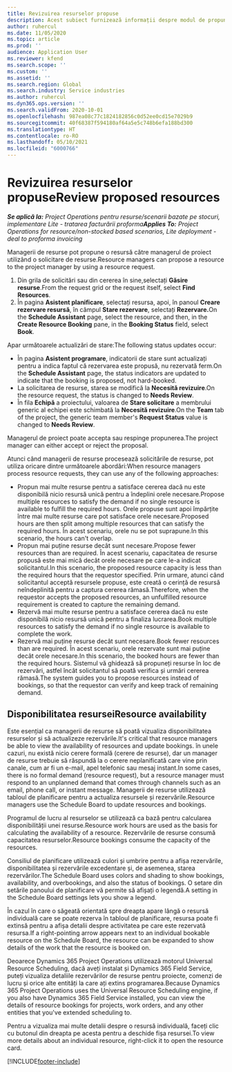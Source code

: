 ```yaml
---
title: Revizuirea resurselor propuse
description: Acest subiect furnizează informații despre modul de propunere a resurselor de proiect.
author: ruhercul
ms.date: 11/05/2020
ms.topic: article
ms.prod: ''
audience: Application User
ms.reviewer: kfend
ms.search.scope: ''
ms.custom: ''
ms.assetid: ''
ms.search.region: Global
ms.search.industry: Service industries
ms.author: ruhercul
ms.dyn365.ops.version: ''
ms.search.validFrom: 2020-10-01
ms.openlocfilehash: 987ea08c77c1824182856c0d52ee0cd15e7029b9
ms.sourcegitcommit: 40f68387f594180af64a5e5c748b6efa188bd300
ms.translationtype: HT
ms.contentlocale: ro-RO
ms.lasthandoff: 05/10/2021
ms.locfileid: "6000766"
---
```

# <a name="review-proposed-resources"></a><span data-ttu-id="fe04b-103">Revizuirea resurselor propuse</span><span class="sxs-lookup"><span data-stu-id="fe04b-103">Review proposed resources</span></span>

<span data-ttu-id="fe04b-104">_**Se aplică la:** Project Operations pentru resurse/scenarii bazate pe stocuri, implementare Lite - tratarea facturării proforma_</span><span class="sxs-lookup"><span data-stu-id="fe04b-104">_**Applies To:** Project Operations for resource/non-stocked based scenarios, Lite deployment - deal to proforma invoicing_</span></span>

<span data-ttu-id="fe04b-105">Managerii de resurse pot propune o resursă către managerul de proiect utilizând o solicitare de resurse.</span><span class="sxs-lookup"><span data-stu-id="fe04b-105">Resource managers can propose a resource to the project manager by using a resource request.</span></span>

1. <span data-ttu-id="fe04b-106">Din grila de solicitări sau din cererea în sine,selectați **Găsire resurse**.</span><span class="sxs-lookup"><span data-stu-id="fe04b-106">From the request grid or the request itself, select **Find Resources**.</span></span>
2. <span data-ttu-id="fe04b-107">În pagina **Asistent planificare**, selectați resursa, apoi, în panoul **Creare rezervare resursă**, în câmpul **Stare rezervare**, selectați **Rezervare.**</span><span class="sxs-lookup"><span data-stu-id="fe04b-107">On the **Schedule Assistant** page, select the resource, and then, in the **Create Resource Booking** pane, in the **Booking Status** field, select **Book**.</span></span>

<span data-ttu-id="fe04b-108">Apar următoarele actualizări de stare:</span><span class="sxs-lookup"><span data-stu-id="fe04b-108">The following status updates occur:</span></span>

- <span data-ttu-id="fe04b-109">În pagina **Asistent programare**, indicatorii de stare sunt actualizați pentru a indica faptul că rezervarea este propusă, nu rezervată ferm.</span><span class="sxs-lookup"><span data-stu-id="fe04b-109">On the **Schedule Assistant** page, the status indicators are updated to indicate that the booking is proposed, not hard-booked.</span></span>
- <span data-ttu-id="fe04b-110">La solicitarea de resurse, starea se modifică la **Necesită revizuire**.</span><span class="sxs-lookup"><span data-stu-id="fe04b-110">On the resource request, the status is changed to **Needs Review**.</span></span>
- <span data-ttu-id="fe04b-111">În fila **Echipă** a proiectului, valoarea de **Stare solicitare** a membrului generic al echipei este schimbată la **Necesită revizuire**.</span><span class="sxs-lookup"><span data-stu-id="fe04b-111">On the **Team** tab of the project, the generic team member's **Request Status** value is changed to **Needs Review**.</span></span>

<span data-ttu-id="fe04b-112">Managerul de proiect poate accepta sau respinge propunerea.</span><span class="sxs-lookup"><span data-stu-id="fe04b-112">The project manager can either accept or reject the proposal.</span></span>

<span data-ttu-id="fe04b-113">Atunci când managerii de resurse procesează solicitările de resurse, pot utiliza oricare dintre următoarele abordări:</span><span class="sxs-lookup"><span data-stu-id="fe04b-113">When resource managers process resource requests, they can use any of the following approaches:</span></span>

- <span data-ttu-id="fe04b-114">Propun mai multe resurse pentru a satisface cererea dacă nu este disponibilă nicio resursă unică pentru a îndeplini orele necesare.</span><span class="sxs-lookup"><span data-stu-id="fe04b-114">Propose multiple resources to satisfy the demand if no single resource is available to fulfill the required hours.</span></span> <span data-ttu-id="fe04b-115">Orele propuse sunt apoi împărțite între mai multe resurse care pot satisface orele necesare.</span><span class="sxs-lookup"><span data-stu-id="fe04b-115">Proposed hours are then split among multiple resources that can satisfy the required hours.</span></span> <span data-ttu-id="fe04b-116">În acest scenariu, orele nu se pot suprapune.</span><span class="sxs-lookup"><span data-stu-id="fe04b-116">In this scenario, the hours can't overlap.</span></span>
- <span data-ttu-id="fe04b-117">Propun mai puține resurse decât sunt necesare.</span><span class="sxs-lookup"><span data-stu-id="fe04b-117">Propose fewer resources than are required.</span></span> <span data-ttu-id="fe04b-118">În acest scenariu, capacitatea de resurse propusă este mai mică decât orele necesare pe care le-a indicat solicitantul.</span><span class="sxs-lookup"><span data-stu-id="fe04b-118">In this scenario, the proposed resource capacity is less than the required hours that the requestor specified.</span></span> <span data-ttu-id="fe04b-119">Prin urmare, atunci când solicitantul acceptă resursele propuse, este creată o cerință de resursă neîndeplinită pentru a captura cererea rămasă.</span><span class="sxs-lookup"><span data-stu-id="fe04b-119">Therefore, when the requestor accepts the proposed resources, an unfulfilled resource requirement is created to capture the remaining demand.</span></span>
- <span data-ttu-id="fe04b-120">Rezervă mai multe resurse pentru a satisface cererea dacă nu este disponibilă nicio resursă unică pentru a finaliza lucrarea.</span><span class="sxs-lookup"><span data-stu-id="fe04b-120">Book multiple resources to satisfy the demand if no single resource is available to complete the work.</span></span>
- <span data-ttu-id="fe04b-121">Rezervă mai puține resurse decât sunt necesare.</span><span class="sxs-lookup"><span data-stu-id="fe04b-121">Book fewer resources than are required.</span></span> <span data-ttu-id="fe04b-122">În acest scenariu, orele rezervate sunt mai puține decât orele necesare.</span><span class="sxs-lookup"><span data-stu-id="fe04b-122">In this scenario, the booked hours are fewer than the required hours.</span></span> <span data-ttu-id="fe04b-123">Sistemul vă ghidează să propuneți resurse în loc de rezervări, astfel încât solicitantul să poată verifica și urmări cererea rămasă.</span><span class="sxs-lookup"><span data-stu-id="fe04b-123">The system guides you to propose resources instead of bookings, so that the requestor can verify and keep track of remaining demand.</span></span>

## <a name="resource-availability"></a><span data-ttu-id="fe04b-124">Disponibilitatea resursei</span><span class="sxs-lookup"><span data-stu-id="fe04b-124">Resource availability</span></span>

<span data-ttu-id="fe04b-125">Este esențial ca managerii de resurse să poată vizualiza disponibilitatea resurselor și să actualizeze rezervările.</span><span class="sxs-lookup"><span data-stu-id="fe04b-125">It's critical that resource managers be able to view the availability of resources and update bookings.</span></span> <span data-ttu-id="fe04b-126">în unele cazuri, nu există nicio cerere formală (cerere de resurse), dar un manager de resurse trebuie să răspundă la o cerere neplanificată care vine prin canale, cum ar fi un e-mail, apel telefonic sau mesaj instant.</span><span class="sxs-lookup"><span data-stu-id="fe04b-126">In some cases, there is no formal demand (resource request), but a resource manager must respond to an unplanned demand that comes through channels such as an email, phone call, or instant message.</span></span> <span data-ttu-id="fe04b-127">Managerii de resurse utilizează tabloul de planificare pentru a actualiza resursele și rezervările.</span><span class="sxs-lookup"><span data-stu-id="fe04b-127">Resource managers use the Schedule Board to update resources and bookings.</span></span>

<span data-ttu-id="fe04b-128">Programul de lucru al resurselor se utilizează ca bază pentru calcularea disponibilității unei resurse.</span><span class="sxs-lookup"><span data-stu-id="fe04b-128">Resource work hours are used as the basis for calculating the availability of a resource.</span></span> <span data-ttu-id="fe04b-129">Rezervările de resurse consumă capacitatea resurselor.</span><span class="sxs-lookup"><span data-stu-id="fe04b-129">Resource bookings consume the capacity of the resources.</span></span>

<span data-ttu-id="fe04b-130">Consiliul de planificare utilizează culori și umbrire pentru a afișa rezervările, disponibilitatea și rezervările excedentare și, de asemenea, starea rezervărilor.</span><span class="sxs-lookup"><span data-stu-id="fe04b-130">The Schedule Board uses colors and shading to show bookings, availability, and overbookings, and also the status of bookings.</span></span> <span data-ttu-id="fe04b-131">O setare din setările panoului de planificare vă permite să afișați o legendă.</span><span class="sxs-lookup"><span data-stu-id="fe04b-131">A setting in the Schedule Board settings lets you show a legend.</span></span>

<span data-ttu-id="fe04b-132">În cazul în care o săgeată orientată spre dreapta apare lângă o resursă individuală care se poate rezerva în tabloul de planificare, resursa poate fi extinsă pentru a afișa detalii despre activitatea pe care este rezervată resursa.</span><span class="sxs-lookup"><span data-stu-id="fe04b-132">If a right-pointing arrow appears next to an individual bookable resource on the Schedule Board, the resource can be expanded to show details of the work that the resource is booked on.</span></span>

<span data-ttu-id="fe04b-133">Deoarece Dynamics 365 Project Operations utilizează motorul Universal Resource Scheduling, dacă aveți instalat și Dynamics 365 Field Service, puteți vizualiza detaliile rezervărilor de resurse pentru proiecte, comenzi de lucru și orice alte entități la care ați extins programarea.</span><span class="sxs-lookup"><span data-stu-id="fe04b-133">Because Dynamics 365 Project Operations uses the Universal Resource Scheduling engine, if you also have Dynamics 365 Field Service installed, you can view the details of resource bookings for projects, work orders, and any other entities that you've extended scheduling to.</span></span>

<span data-ttu-id="fe04b-134">Pentru a vizualiza mai multe detalii despre o resursă individuală, faceți clic cu butonul din dreapta pe acesta pentru a deschide fișa resursei.</span><span class="sxs-lookup"><span data-stu-id="fe04b-134">To view more details about an individual resource, right-click it to open the resource card.</span></span>



[!INCLUDE[footer-include](../includes/footer-banner.md)]